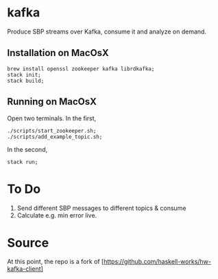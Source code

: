 # kafka
Produce SBP streams over Kafka, consume it and analyze on demand.

## Installation on MacOsX

```
brew install openssl zookeeper kafka librdkafka;
stack init;
stack build;
```

## Running on MacOsX

Open two terminals. In the first,

```
./scripts/start_zookeeper.sh;
./scripts/add_example_topic.sh;
```

In the second,

```
stack run;
```

# To Do
1. Send different SBP messages to different topics & consume
2. Calculate e.g. min error live.

# Source
At this point, the repo is a fork of
[https://github.com/haskell-works/hw-kafka-client]
